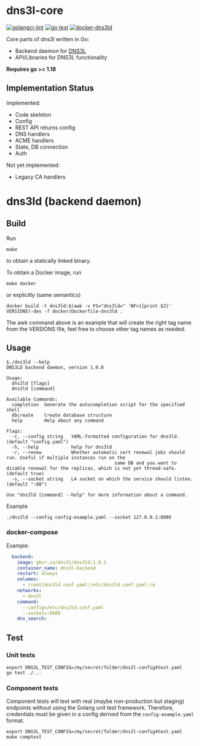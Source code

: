 # dns3l-core

[![golangci-lint](https://github.com/dns3l/dns3l-core/actions/workflows/golint.yaml/badge.svg)](https://github.com/dns3l/dns3l-core/actions/workflows/golint.yaml)
[![go test](https://github.com/dns3l/dns3l-core/actions/workflows/gotest.yaml/badge.svg)](https://github.com/dns3l/dns3l-core/actions/workflows/gotest.yaml)
[![docker-dns3ld](https://github.com/dns3l/dns3l-core/actions/workflows/docker-dns3ld.yaml/badge.svg)](https://github.com/dns3l/dns3l-core/actions/workflows/docker-dns3ld.yaml)


Core parts of dns3l written in Go:
- Backend daemon for [DNS3L](https://github.com/dta4/dns3l)
- API/Libraries for DNS3L functionality

**Requires go >= 1.18**

## Implementation Status

Implemented:

- Code skeleton
- Config
- REST API returns config
- DNS handlers
- ACME handlers
- State, DB connection
- Auth

Not yet implemented:

- Legacy CA handlers

# dns3ld (backend daemon)

## Build

Run

```
make
```

to obtain a statically linked binary.

To obtain a Docker image, run

```
make docker
```

or explicitly (same semantics)

```
docker build -t dns3ld:$(awk -v FS="dns3ld=" 'NF>1{print $2}' VERSIONS)-dev -f docker/Dockerfile-dns3ld .
```

The awk command above is an example that will create the right tag name from the VERSIONS file, feel free
to choose other tag names as needed.

## Usage

```
$./dns3ld --help
DNS3LD backend daemon, version 1.0.0

Usage:
  dns3ld [flags]
  dns3ld [command]

Available Commands:
  completion  Generate the autocompletion script for the specified shell
  dbcreate    Create database structure
  help        Help about any command

Flags:
  -c, --config string   YAML-formatted configuration for dns3ld. (default "config.yaml")
  -h, --help            help for dns3ld
  -r, --renew           Whether automatic cert renewal jobs should run. Useful if multiple instances run on the
                                        same DB and you want to disable renewal for the replicas, which is not yet thread-safe. (default true)
  -s, --socket string   L4 socket on which the service should listen. (default ":80")

Use "dns3ld [command] --help" for more information about a command.
```

Example

```
./dns3ld --config config-example.yaml --socket 127.0.0.1:8080
```

### docker-compose

Example:

```yaml
  backend:
    image: ghcr.io/dns3l/dns3ld:1.0.1
    container_name: dns3l-backend
    restart: always
    volumes:
      - /root/dns3ld.conf.yaml:/etc/dns3ld.conf.yaml:ro
    networks:
      - dns3l
    command: 
      --config=/etc/dns3ld.conf.yaml
      --socket=:8080
    dns_search: .
```

## Test

### Unit tests

```
export DNS3L_TEST_CONFIG=/my/secret/folder/dns3l-config4test.yaml
go test ./...
```

### Component tests

Component tests will test with real (maybe non-production but staging) endpoints without
using the Golang unit test framework. Therefore, credentials must be given in a config 
derived from the `config-example.yaml` format.

```
export DNS3L_TEST_CONFIG=/my/secret/folder/dns3l-config4test.yaml
make comptest
```
